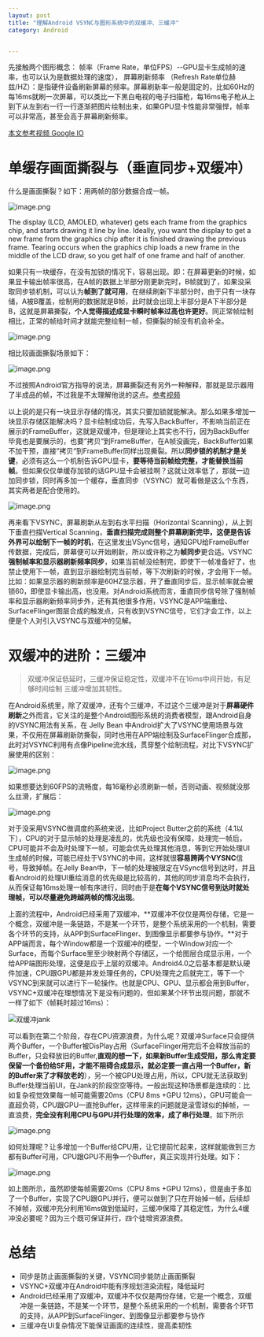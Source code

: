 ```yaml
---
layout: post
title: "理解Android VSYNC与图形系统中的双缓冲、三缓冲"
category: Android


---
```


先接触两个图形概念： 帧率（Frame Rate，单位FPS）--GPU显卡生成帧的速率，也可以认为是数据处理的速度）， 屏幕刷新频率 （Refresh Rate单位赫兹/HZ）：是指硬件设备刷新屏幕的频率。屏幕刷新率一般是固定的，比如60Hz的每16ms就刷一次屏幕，可以类比一下黑白电视的电子扫描枪，每16ms电子枪从上到下从左到右一行一行逐渐把图片绘制出来，如果GPU显卡性能非常强悍，帧率可以非常高，甚至会高于屏幕刷新频率。

[本文参考视频 Google IO](https://www.youtube.com/watch?v=Q8m9sHdyXnE)
# 单缓存画面撕裂与（垂直同步+双缓冲）

什么是画面撕裂？如下：用两帧的部分数据合成一帧。

![image.png](https://upload-images.jianshu.io/upload_images/1460468-146aa2729f7542b2.png?imageMogr2/auto-orient/strip%7CimageView2/2/w/1240)

The display (LCD, AMOLED, whatever) gets each frame from the graphics chip, and starts drawing it line by line. Ideally, you want the display to get a new frame from the graphics chip after it is finished drawing the previous frame. Tearing occurs when the graphics chip loads a new frame in the middle of the LCD draw, so you get half of one frame and half of another.

如果只有一块缓存，在没有加锁的情况下，容易出现。即：在屏幕更新的时候，如果显卡输出帧率很高，在A帧的数据上半部分刚更新完时，B帧就到了，如果没采取同步锁机制，可以认为**帧到了就可用**，在继续刷新下半部分时，由于只有一块存储，A被B覆盖，绘制用的数据就是B帧，此时就会出现上半部分是A下半部分是B，这就是屏幕撕裂，**个人觉得描述成显卡瞬时帧率过高也许更好**。同正常帧绘制相比，正常的帧给时间才就能完整绘制一帧，但撕裂的帧没有机会补全。

![image.png](https://upload-images.jianshu.io/upload_images/1460468-d8a7b252191b7ad8.png?imageMogr2/auto-orient/strip%7CimageView2/2/w/1240)

相比较画面撕裂场景如下：

![image.png](https://upload-images.jianshu.io/upload_images/1460468-4424c66d36b291f2.png?imageMogr2/auto-orient/strip%7CimageView2/2/w/1240)

不过按照Android官方指导的说法，屏幕撕裂还有另外一种解释，那就是显示器用了半成品的帧，不过我是不太理解他说的这点。[参考视频](https://youtu.be/1iaHxmfZGGc?list=UU_x5XG1OV2P6uZZ5FSM9Ttw&t=112)

以上说的是只有一块显示存储的情况，其实只要加锁就能解决。那么如果多增加一块显示存储区能解决吗？显卡绘制成功后，先写入BackBuffer，不影响当前正在展示的FrameBuffer，这就是双缓冲，但是理论上其实也不行，因为BackBuffer毕竟也是要展示的，也要”拷贝“到FrameBuffer，在A帧没画完，BackBuffer如果不加干预，直接”拷贝“到FrameBuffer同样出现撕裂。所以**同步锁的机制才是关键**，必须有这么一个机制告诉GPU显卡，**要等待当前帧绘完整，才能替换当前帧**。但如果仅仅单缓存加锁的话GPU显卡会被挂啊？这就让效率低了，那就一边加同步锁，同时再多加一个缓存，垂直同步（VSYNC）就可看做是这么个东西，其实两者是配合使用的。

![image.png](https://upload-images.jianshu.io/upload_images/1460468-30ac3ea4118e9390.png?imageMogr2/auto-orient/strip%7CimageView2/2/w/1240)

再来看下VSYNC，屏幕刷新从左到右水平扫描（Horizontal Scanning），从上到下垂直扫描Vertical Scanning，**垂直扫描完成则整个屏幕刷新完毕，这便是告诉外界可以绘制下一帧的时机**，在这里发出VSync信号，通知GPU给FrameBuffer传数据，完成后，屏幕便可以开始刷新，所以或许称之为**帧同步**更合适。VSYNC**强制帧率和显示器刷新频率同步**，如果当前帧没绘制完，即使下一帧准备好了，也禁止使用下一帧，直到显示器绘制完当前帧，等下次刷新的时候，才会用下一帧。比如：如果显示器的刷新频率是60HZ显示器，开了垂直同步后，显示帧率就会被锁60，即使显卡输出高，也没用。对Android系统而言，垂直同步信号除了强制帧率和显示器刷新频率同步外，还有其他很多作用，VSYNC是APP端重绘、SurfaceFlinger图层合成的触发点，只有收到VSYNC信号，它们才会工作，以上便是个人对引入VSYNC与双缓冲的见解。

# 双缓冲的进阶：三缓冲

>  双缓冲保证低延时，三缓冲保证稳定性，双缓冲不在16ms中间开始，有足够时间绘制 三缓冲增加其韧性。


在Android系统里，除了双缓冲，还有个三缓冲，不过这个三缓冲是对于**屏幕硬件刷新**之外而言，它关注的是整个Android图形系统的消费者模型，跟Android自身的VSYNC用法有关系，在 Jelly Bean 中Android扩大了VSYNC使用场景与效果，不仅用在屏幕刷新防撕裂，同时也用在APP端绘制及SurfaceFlinger合成那，此时对VSYNC利用有点像Pipeline流水线，贯穿整个绘制流程，对比下VSYNC扩展使用的区别：


![image.png](https://upload-images.jianshu.io/upload_images/1460468-966ca5f42592eeff.png?imageMogr2/auto-orient/strip%7CimageView2/2/w/1240)

如果想要达到60FPS的流畅度，每16毫秒必须刷新一帧，否则动画、视频就没那么丝滑，扩展后：

![image.png](https://upload-images.jianshu.io/upload_images/1460468-f61ba65d9e250aca.png?imageMogr2/auto-orient/strip%7CimageView2/2/w/1240)


对于没采用VSYNC做调度的系统来说，比如Project Butter之前的系统（4.1以下），CPU的对于显示帧的处理是凌乱的，优先级也没有保障，处理完一帧后，CPU可能并不会及时处理下一帧，可能会优先处理其他消息，等到它开始处理UI生成帧的时候，可能已经处于VSYNC的中间，这样就很**容易跨两个VYSNC**信号，导致掉帧。在Jelly Bean中，下一帧的处理被限定在VSync信号到达时，并且看Android的处理UI重绘消息的优先级是比较高的，其他的同步消息均不会执行，从而保证每16ms处理一帧有序进行，同时由于是**在每个VSYNC信号到达时就处理帧，可以尽量避免跨越两帧的情况出现**。

上面的流程中，Android已经采用了双缓冲，**双缓冲不仅仅是两份存储，它是一个概念，双缓冲是一条链路，不是某一个环节，是整个系统采用的一个机制，需要各个环节的支持，从APP到SurfaceFlinger、到图像显示都要参与协作。**对于APP端而言，每个Window都是一个双缓冲的模型，一个Window对应一个Surface，而每个Surface里至少映射两个存储区，一个给图层合成显示用，一个给APP端图形处理，这便是应于上层的双缓冲。Android4.0之后基本都是默认硬件加速，CPU跟GPU都是并发处理任务的，CPU处理完之后就完工，等下一个VSYNC到来就可以进行下一轮操作。也就是CPU、GPU、显示都会用到Buffer，VSYNC+双缓冲在理想情况下是没有问题的，但如果某个环节出现问题，那就不一样了如下（帧耗时超过16ms）：

![双缓冲jank](https://www.androidpolice.com/wp-content/uploads/2012/07/0001_Layer-72.png)

可以看到在第二个阶段，存在CPU资源浪费，为什么呢？双缓冲Surface只会提供两个Buffer，一个Buffer被DisPlay占用（SurfaceFlinger用完后不会释放当前的Buffer，只会释放旧的Buffer,**直观的想一下，如果新Buffer生成受阻，那么肯定要保留一个备份给SF用，才能不阻碍合成显示，就必定要一直占用一个Buffer，新的Buffer来了才释放老的**），另一个被GPU处理占用，所以，CPU就无法获取到Buffer处理当前UI，在Jank的阶段空空等待。一般出现这种场景都是连续的：比如复杂视觉效果每一帧可能需要20ms（CPU 8ms +GPU 12ms），GPU可能会一直超负荷，CPU跟GPU一直抢Buffer，这样带来的问题就是滚雪球似的掉帧，一直浪费，**完全没有利用CPU与GPU并行处理的效率，成了串行处理**，如下所示

![image.png](https://upload-images.jianshu.io/upload_images/1460468-3de0622bf2e05a14.png?imageMogr2/auto-orient/strip%7CimageView2/2/w/1240)

如何处理呢？让多增加一个Buffer给CPU用，让它提前忙起来，这样就能做到三方都有Buffer可用，CPU跟GPU不用争一个Buffer，真正实现并行处理。如下：

![image.png](https://upload-images.jianshu.io/upload_images/1460468-b88cf9b2eb3d6bb0.png?imageMogr2/auto-orient/strip%7CimageView2/2/w/1240)

如上图所示，虽然即使每帧需要20ms（CPU 8ms +GPU 12ms），但是由于多加了一个Buffer，实现了CPU跟GPU并行，便可以做到了只在开始掉一帧，后续却不掉帧，双缓冲充分利用16ms做到低延时，三缓冲保障了其稳定性，为什么4缓冲没必要呢？因为三个既可保证并行，四个徒增资源浪费。  
 
# 总结

* 同步是防止画面撕裂的关键，VSYNC同步能防止画面撕裂
* VSYNC+双缓冲在Android中能有序规划渲染流程，降低延时
* Android已经采用了双缓冲，双缓冲不仅仅是两份存储，它是一个概念，双缓冲是一条链路，不是某一个环节，是整个系统采用的一个机制，需要各个环节的支持，从APP到SurfaceFlinger、到图像显示都要参与协作
* 三缓冲在UI复杂情况下能保证画面的连续性，提高柔韧性
